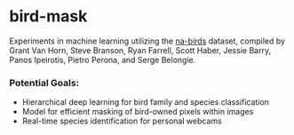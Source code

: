 # bird-mask
Experiments in machine learning utilizing the [na-birds](https://dl.allaboutbirds.org/nabirds) dataset, compiled by Grant Van Horn, Steve Branson, Ryan Farrell, Scott Haber, Jessie Barry, Panos Ipeirotis, Pietro Perona, and Serge Belongie.

### Potential Goals:
- Hierarchical deep learning for bird family and species classification
- Model for efficient masking of bird-owned pixels within images
- Real-time species identification for personal webcams


